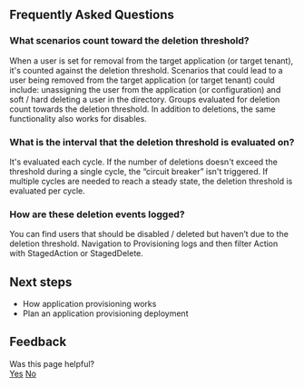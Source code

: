 ## Frequently Asked Questions

### What scenarios count toward the deletion threshold?

When a user is set for removal from the target application (or target tenant), it's counted against the deletion threshold. Scenarios that could lead to a user being removed from the target application (or target tenant) could include: unassigning the user from the application (or configuration) and soft / hard deleting a user in the directory. Groups evaluated for deletion count towards the deletion threshold. In addition to deletions, the same functionality also works for disables.

### What is the interval that the deletion threshold is evaluated on?

It's evaluated each cycle. If the number of deletions doesn't exceed the threshold during a single cycle, the “circuit breaker” isn't triggered. If multiple cycles are needed to reach a steady state, the deletion threshold is evaluated per cycle.

### How are these deletion events logged?

You can find users that should be disabled / deleted but haven’t due to the deletion threshold. Navigation to Provisioning logs and then filter Action with StagedAction or StagedDelete.

## Next steps

- How application provisioning works
- Plan an application provisioning deployment

## Feedback

Was this page helpful?  
[Yes]() [No]()